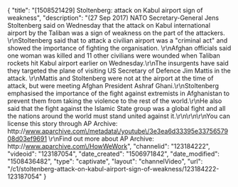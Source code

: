 {
    "title": "[1508521429] Stoltenberg: attack on Kabul airport sign of weakness",
    "description": "(27 Sep 2017) NATO Secretary-General Jens Stoltenberg said on Wednesday that the attack on Kabul international airport by the Taliban was a sign of weakness on the part of the attackers. \r\nStoltenberg said that to attack a civilian airport was a \"criminal act\" and showed the importance of fighting the organisation. \r\nAfghan officials said one woman was killed and 11 other civilians were wounded when Taliban rockets hit Kabul airport earlier on Wednesday.\r\nThe insurgents have said they targeted the plane of visiting US Secretary of Defence Jim Mattis in the attack. \r\nMattis and Stoltenberg were not at the airport at the time of attack, but were meeting Afghan President Ashraf Ghani.\r\nStoltenberg emphasised the importance of the fight against extremists in Afghanistan to prevent them from taking the violence to the rest of the world.\r\nHe also said that the fight against the Islamic State group was a global fight and all the nations around the world must stand united against it.\r\n\r\n\r\nYou can license this story through AP Archive: http:\/\/www.aparchive.com\/metadata\/youtube\/3e3ea6d33395e3375657908d03ef9691 \r\nFind out more about AP Archive: http:\/\/www.aparchive.com\/HowWeWork",
    "channelid": "123184222",
    "videoid": "123187054",
    "date_created": "1506971842",
    "date_modified": "1508436482",
    "type": "captivate",
    "layout": "channelVideo",
    "url": "\/c1\/stoltenberg-attack-on-kabul-airport-sign-of-weakness\/123184222-123187054"
}